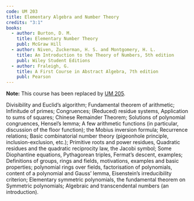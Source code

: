 ```yaml
---
code: UM 203
title: Elementary Algebra and Number Theory
credits: "3:1"
books:
  - author: Burton, D. M.
    title: Elementary Number Theory
    publ: McGraw Hill
  - author: Niven, Zuckerman, H. S. and Montgomery, H. L.
    title: An Introduction to the Theory of Numbers, 5th edition
    publ: Wiley Student Editions
  - author: Fraleigh, G.
    title: A First Course in Abstract Algebra, 7th edition
    publ: Pearson
---
```

__Note:__ This course has been replaced by [UM 205](um205.html).

Divisibility and Euclid’s algorithm; Fundamental theorem of arithmetic; Infinitude of primes;
Congruences; (Reduced) residue systems, Application to sums of squares; Chinese Remainder Theorem;
Solutions of polynomial congruences, Hensel’s lemma; A few arithmetic functions (in particular, discussion
of the floor function); the Mobius inversion formula; Recurrence relations; Basic combinatorial number
theory (pigeonhole principle, inclusion-exclusion, etc.); Primitive roots and power residues, Quadratic
residues and the quadratic reciprocity law, the Jacobi symbol; Some Diophantine equations, Pythagorean
triples, Fermat’s descent, examples; Definitions of groups, rings and fields, motivations, examples and basic
properties; polynomial rings over fields, factorisation of polynomials, content of a polynomial and Gauss’
lemma, Eisenstein’s irreducibility criterion; Elementary symmetric polynomials, the fundamental theorem
on Symmetric polynomials; Algebraic and transcendental numbers (an introduction).
